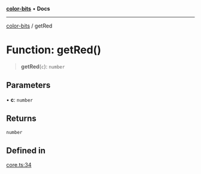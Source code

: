 [**color-bits**](../README.md) • **Docs**

***

[color-bits](../README.md) / getRed

# Function: getRed()

> **getRed**(`c`): `number`

## Parameters

• **c**: `number`

## Returns

`number`

## Defined in

[core.ts:34](https://github.com/romgrk/color-bits/blob/b365b323832db5ef849692fab31824cf62056780/src/core.ts#L34)
